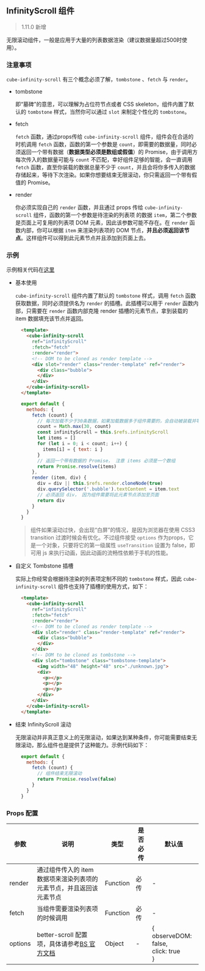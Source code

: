 ## InfinityScroll 组件

> 1.11.0 新增

无限滚动组件，一般是应用于大量的列表数据渲染（建议数据量超过500时使用）。

### 注意事项

`cube-infinity-scroll` 有三个概念必须了解，`tombstone` 、`fetch` 与 `render`。

- tombstone

  即“墓碑”的意思，可以理解为占位符节点或者 CSS skeleton，组件内置了默认的 `tombstone` 样式，当然你可以通过 `slot` 来制定个性化的 `tombstone`。

- fetch

  `fetch` 函数，通过props传给 `cube-infinity-scroll` 组件，组件会在合适的时机调用 `fetch` 函数，函数的第一个参数是 `count`，即需要的数据量，同时必须返回一个带有数据（__数据类型必须是数组或假值__）的 Promise，由于调用方每次传入的数据量可能与 `count` 不匹配，幸好组件足够的智能，会一直调用 `fetch` 函数，直至你装载的数据总量不少于 `count`，并且会将你多传入的数据存储起来，等待下次渲染。如果你想要结束无限滚动，你只需返回一个带有假值的 Promise。

- render

  你必须实现自己的 `render` 函数，并且通过 props 传给 `cube-infinity-scroll` 组件，函数的第一个参数是待渲染的列表项
  的数据 `item`，第二个参数是页面上可复用的列表项 DOM 元素，因此该参数可能不存在。在 `render` 函数内部，你可以根据 `item` 来渲染列表项的 DOM 节点，__并且必须返回该节点__。这样组件可以得到此元素节点并且添加到页面上去。

### 示例

示例相关代码在[这里](https://github.com/didi/cube-ui/tree/master/example/pages/infinity-scroll)

- 基本使用

  `cube-infinity-scroll` 组件内置了默认的 `tombstone` 样式，调用 `fetch` 函数获取数据，同时必须提供名为 `render` 的插槽。此插槽可以用于 `render` 函数内部，只需要在 `render` 函数内部克隆 render 插槽的元素节点，拿到装载的 item 数据填充该节点并返回。

  ```html
    <template>
      <cube-infinity-scroll
        ref="infinityScroll"
        :fetch="fetch"
        :render="render">
        <!-- DOM to be cloned as render template -->
        <div slot="render" class="render-template" ref="render">
          <div class="bubble">
          </div>
        </div>
      </cube-infinity-scroll>
    </template>
  ```

  ```js
    export default {
      methods: {
        fetch (count) {
          // 每次加载不少于30条数据，如果加载数据多于组件需要的，会自动被装载并等待下次渲染
          count = Math.max(30, count)
          const infinityScroll = this.$refs.infinityScroll
          let items = []
          for (let i = 0; i < count; i++) {
            items[i] = { text: i }
          }
          // 返回一个带有数据的 Promise， 注意 items 必须是一个数组
          return Promise.resolve(items)
        },
        render (item, div) {
          div = div || this.$refs.render.cloneNode(true)
          div.querySelector('.bubble').textContent = item.text
          // 必须返回 div， 因为组件需要将此元素节点添加至页面
          return div
        }
      }
    }
  ```

  > 组件如果滚动过快，会出现“白屏”的情况，是因为浏览器在使用 CSS3 transition 过渡时候会有优化。不过组件接受 `options` 作为props，它是一个对象，只要将它的第一级属性 `useTransition` 设置为 false，即可用 js 来执行动画，因此动画的流畅性依赖于手机的性能。

- 自定义 Tombstone 插槽

  实际上你经常会根据待渲染的列表项定制不同的 `tombstone` 样式，因此 `cube-infinity-scroll` 组件也支持了插槽的使用方式，如下：

  ```html
    <template>
      <cube-infinity-scroll
        ref="infinityScroll"
        :fetch="fetch"
        :render="render">
        <!-- DOM to be cloned as render template -->
        <div slot="render" class="render-template" ref="render">
          <div class="bubble">
          </div>
        </div>
        <!-- DOM to be cloned as tombstone -->
        <div slot="tombstone" class="tombstone-template">
          <img width="48" height="48" src="./unknown.jpg">
          <div>
            <p></p>
            <p></p>
            <p></p>
          </div>
        </div>
      </cube-infinity-scroll>
    </template>
  ```

- 结束 InfinityScroll 滚动

  无限滚动并非真正意义上的无限滚动，如果达到某种条件，你可能需要结束无限滚动，那么组件也是提供了这种能力。示例代码如下：
  ```js
    export default {
      methods: {
        fetch (count) {
          // 组件结束无限滚动
          return Promise.resolve(false)
        }
      }
    }
  ```

### Props 配置

| 参数 | 说明 | 类型 | 是否必传 | 默认值 |
| - | - | - | - | - |
| render | 通过组件传入的 item 数据项来渲染列表项的元素节点，并且返回该元素节点 | Function | 必传 | - |
| fetch | 当组件需要渲染列表项的时候调用 | Function | 必传 | - |
| options | better-scroll 配置项，具体请参考[BS 官方文档](https://ustbhuangyi.github.io/better-scroll/doc/zh-hans/options.html) | Object | - | {<br>  observeDOM: false,<br>  click: true<br>} |


